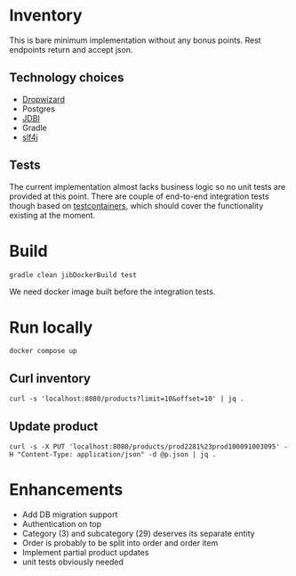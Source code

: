 # Inventory

This is bare minimum implementation without any bonus points.
Rest endpoints return and accept json.

## Technology choices

- [Dropwizard](dropwizard.io)
- Postgres
- [JDBI](jdbi.org)
- Gradle
- [slf4j](slf4j.org)

## Tests

The current implementation almost lacks business logic so no unit tests are provided at this point.
There are couple of end-to-end integration tests though based on [testcontainers](https://testcontainers.com/), which should cover the functionality existing at the moment.

# Build

`gradle clean jibDockerBuild test`

We need docker image built before the integration tests.

# Run locally

`docker compose up`

## Curl inventory
`curl -s 'localhost:8080/products?limit=10&offset=10' | jq .`

## Update product
`curl -s -X PUT 'localhost:8080/products/prod2281%23prod100091003095' -H "Content-Type: application/json" -d @p.json | jq .`

# Enhancements
- Add DB migration support
- Authentication on top
- Category (3) and subcategory (29) deserves its separate entity
- Order is probably to be split into order and order item
- Implement partial product updates
- unit tests obviously needed